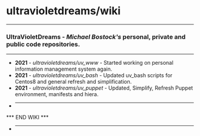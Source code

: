 # ultravioletdreams/wiki
---
### UltraVioletDreams - *Michael Bostock's* personal, private and public code repositories.
---
* **2021** - *ultravioletdreams/uv_www*    - Started working on personal information management system again.
* **2021** - *ultravioletdreams/uv_bash*   - Updated uv_bash scripts for Centos8 and general refresh and simplification.
* **2021** - *ultravioletdreams/uv_puppet* - Updated, Simplify, Refresh  Puppet environment, manifests and hiera.
* ---
\*\*\* END WIKI \*\*\*
* ---
